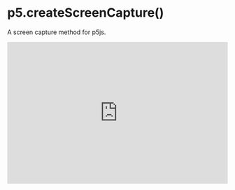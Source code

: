 # p5.createScreenCapture()
A screen capture method for p5js.
<html>

<div style="position: relative; padding-bottom: 64.58658346333853%; height: 0;"><iframe src="https://www.loom.com/embed/b53134ee238b40f1bbb16f83d2641fa6" frameborder="0" webkitallowfullscreen mozallowfullscreen allowfullscreen style="position: absolute; top: 0; left: 0; width: 100%; height: 100%;"></iframe></div>
</html>
